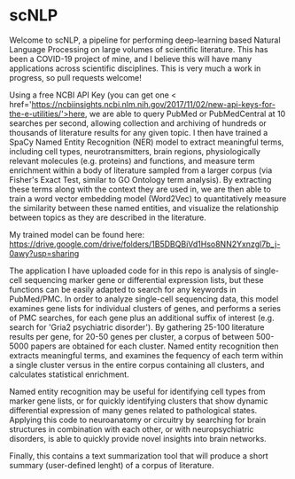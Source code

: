 # scNLP
Welcome to scNLP, a pipeline for performing deep-learning based Natural Language Processing on large volumes of scientific literature. This has been a COVID-19 project of mine, and I believe this will have many applications across scientific disciplines. This is very much a work in progress, so pull requests welcome!

Using a free NCBI API Key (you can get one < href='https://ncbiinsights.ncbi.nlm.nih.gov/2017/11/02/new-api-keys-for-the-e-utilities/'>here</a>, we are able to query PubMed or PubMedCentral at 10 searches per second, allowing collection and archiving of hundreds or thousands of literature results for any given topic. I then have trained a SpaCy Named Entity Recognition (NER) model to extract meaningful terms, including cell types, neurotransmitters, brain regions, physiologically relevant molecules (e.g. proteins) and functions, and measure term enrichment within a body of literature sampled from a larger corpus (via Fisher's Exact Test, similar to GO Ontology term analysis). By extracting these terms along with the context they are used in, we are then able to train a word vector embedding model (Word2Vec) to quantitatively measure the  similarity between these named entities, and visualize the relationship between topics as they are described in the literature.

My trained model can be found here:
https://drive.google.com/drive/folders/1B5DBQBiVd1Hso8NN2Yxnzgl7b_j-0awy?usp=sharing

The application I have uploaded code for in this repo is analysis of single-cell sequencing marker gene or differential expression lists, but these functions can be easily adapted to search for any keywords in PubMed/PMC. In order to analyze single-cell sequencing data, this model examines gene lists for individual clusters of genes, and performs a series of PMC searches, for each gene plus an additional suffix of interest (e.g. search for 'Gria2 psychiatric disorder'). By gathering 25-100 literature results per gene, for 20-50 genes per cluster, a corpus of between 500-5000 papers are obtained for each cluster. Named entity recognition then extracts meaningful terms, and examines the fequency of each term within a single cluster versus in the entire corpus containing all clusters, and calculates statistical enrichment.

Named entity recognition may be useful for identifying cell types from marker gene lists, or for quickly identifying clusters that show dynamic differential expression of many genes related to pathological states. Applying this code to neuroanatomy or circuitry by searching for brain structures in combination with each other, or with neuropsychiatric disorders, is able to quickly provide novel insights into brain networks.

Finally, this contains a text summarization tool that will produce a short summary (user-defined lenght) of a corpus of literature.
